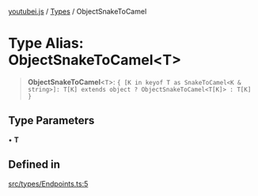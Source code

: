 [youtubei.js](../../../README.md) / [Types](../README.md) / ObjectSnakeToCamel

# Type Alias: ObjectSnakeToCamel\<T\>

> **ObjectSnakeToCamel**\<`T`\>: `{ [K in keyof T as SnakeToCamel<K & string>]: T[K] extends object ? ObjectSnakeToCamel<T[K]> : T[K] }`

## Type Parameters

• **T**

## Defined in

[src/types/Endpoints.ts:5](https://github.com/LuanRT/YouTube.js/blob/305a398158a6cac82e6ef288fed4bf1661c89d52/src/types/Endpoints.ts#L5)
